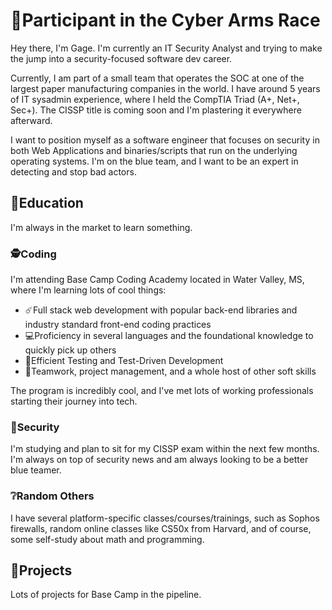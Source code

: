 # 🚀Participant in the Cyber Arms Race
Hey there, I'm Gage. I'm currently an IT Security Analyst and trying to make the jump into a security-focused software dev career. 

Currently, I am part of a small team that operates the SOC at one
of the largest paper manufacturing companies in the world. I have around 5 years of IT sysadmin experience, where I held the CompTIA Triad (A+, Net+, Sec+). The CISSP title is coming soon and I'm
plastering it everywhere afterward.

I want to position myself as a software engineer that focuses on security in both Web Applications and binaries/scripts that run on the underlying operating systems. I'm on the blue team, and I want to be an
expert in detecting and stop bad actors.

## 📘Education
I'm always in the market to learn something.

### 🕵️Coding
I'm attending Base Camp Coding Academy located in Water Valley, MS, where I'm learning lots of cool things:

- ☄️Full stack web development with popular back-end libraries and industry standard front-end coding practices
- 💻Proficiency in several languages and the foundational knowledge to quickly pick up others
- 👀Efficient Testing and Test-Driven Development
- 🌱Teamwork, project management, and a whole host of other soft skills

The program is incredibly cool, and I've met lots of working professionals starting their journey into tech.

### 🏰Security
I'm studying and plan to sit for my CISSP exam within the next few months. I'm always on top of security news and am always looking to be a better blue teamer.

### ❔Random Others
I have several platform-specific classes/courses/trainings, such as Sophos firewalls, random online classes like CS50x from Harvard, and of course, some self-study about math and programming. 

## 🧮Projects
Lots of projects for Base Camp in the pipeline.

<!---
Gage-BCCA/Gage-BCCA is a ✨ special ✨ repository because its `README.md` (this file) appears on your GitHub profile.
You can click the Preview link to take a look at your changes.
--->
